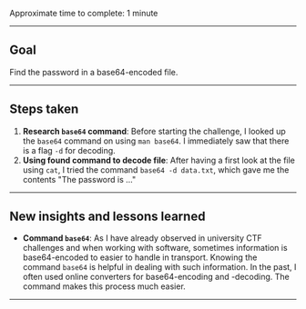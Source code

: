 Approximate time to complete: 1 minute

---
## Goal

Find the password in a base64-encoded file.

---
## Steps taken

1. **Research `base64` command**: Before starting the challenge, I looked up the `base64` command on using `man base64`. I immediately saw that there is a flag `-d` for decoding.
2. **Using found command to decode file**: After having a first look at the file using `cat`, I tried the command `base64 -d data.txt`, which gave me the contents "The password is ..."

---
## New insights and lessons learned

- **Command `base64`**: As I have already observed in university CTF challenges and when working with software, sometimes information is base64-encoded to easier to handle in transport. Knowing the command `base64` is helpful in dealing with such information. In the past, I often used online converters for base64-encoding and -decoding. The command makes this process much easier.

---
